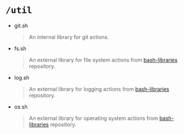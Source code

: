# `/util`

- git.sh
  > An internal library for git actions.

- fs.sh
  > An external library for file system actions from [bash-libraries](https://github.com/juan131/bash-libraries) repository.

- log.sh
  > An external library for logging actions from [bash-libraries](https://github.com/juan131/bash-libraries) repository.

- os.sh
  > An external library for operating system actions from [bash-libraries](https://github.com/juan131/bash-libraries) repository.
